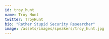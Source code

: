 ```yaml
---
id: troy_hunt
name: Troy Hunt
twitter: TroyHunt
bio: "Rather Stupid Security Researcher"
image: /assets/images/speakers/troy_hunt.jpg
---
```

